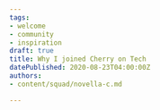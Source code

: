 ```yaml
---
tags:
- welcome
- community
- inspiration
draft: true
title: Why I joined Cherry on Tech
datePublished: 2020-08-23T04:00:00Z
authors:
- content/squad/novella-c.md

---
```

